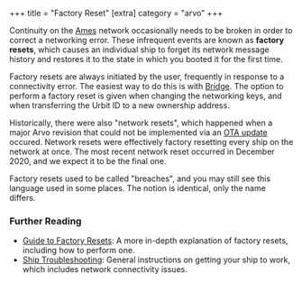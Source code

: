 +++
title = "Factory Reset"
[extra]
category = "arvo"
+++

Continuity on the [Ames](/reference/glossary/ames) network occasionally needs to be
broken in order to correct a networking error. These infrequent events are known
as **factory resets**, which causes an individual ship to forget its network
message history and restores it to the state in which you booted it for the
first time.

Factory resets are always initiated by the user, frequently in response to a
connectivity error. The easiest way to do this is with [Bridge](/reference/glossary/bridge).
The option to perform a factory reset is given when changing the networking keys,
and when transferring the Urbit ID to a new ownership address.

Historically, there were also "network resets", which happened when a major
Arvo revision that could not be implemented via an [OTA update](/reference/glossary/ota-updates)
occured. Network resets were effectively factory resetting every ship on the network
at once. The most recent network reset occurred in December 2020, and we expect
it to be the final one.

Factory resets used to be called "breaches", and you may still see this language
used in some places. The notion is identical, only the name differs.

### Further Reading

- [Guide to Factory Resets](https://urbit.org/using/id/guide-to-resets): A more in-depth
  explanation of factory resets, including how to perform one.
- [Ship Troubleshooting](https://urbit.org/using/os/ship-troubleshooting): General instructions on getting your ship to work, which includes network connectivity issues.
